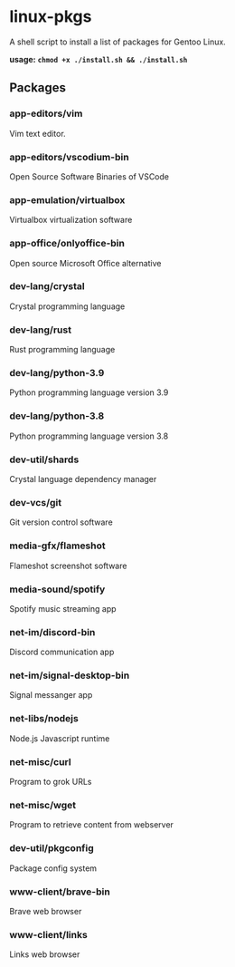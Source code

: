 # linux-pkgs

A shell script to install a list of packages for Gentoo Linux.

**usage: `chmod +x ./install.sh && ./install.sh`**

## Packages

### app-editors/vim
Vim text editor.

### app-editors/vscodium-bin
Open Source Software Binaries of VSCode

### app-emulation/virtualbox
Virtualbox virtualization software

### app-office/onlyoffice-bin
Open source Microsoft Office alternative 

### dev-lang/crystal
Crystal programming language

### dev-lang/rust
Rust programming language

### dev-lang/python-3.9
Python programming language version 3.9

### dev-lang/python-3.8
Python programming language version 3.8

### dev-util/shards
Crystal language dependency manager

### dev-vcs/git
Git version control software

### media-gfx/flameshot
Flameshot screenshot software

### media-sound/spotify
Spotify music streaming app 

### net-im/discord-bin
Discord communication app

### net-im/signal-desktop-bin
Signal messanger app

### net-libs/nodejs
Node.js Javascript runtime

### net-misc/curl
Program to grok URLs

### net-misc/wget
Program to retrieve content from webserver

### dev-util/pkgconfig
Package config system

### www-client/brave-bin
Brave web browser

### www-client/links
Links web browser
